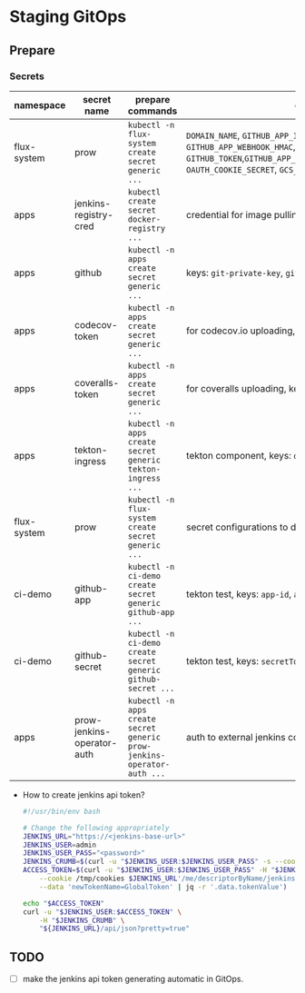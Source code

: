 # Staging GitOps

## Prepare

### Secrets

| namespace   | secret name                | prepare commands                                                       | description                                                                                                                                                                                     |
| ----------- | -------------------------- | ---------------------------------------------------------------------- | ----------------------------------------------------------------------------------------------------------------------------------------------------------------------------------------------- |
| flux-system | prow                       | `kubectl -n flux-system create secret generic ...`                     | `DOMAIN_NAME`, `GITHUB_APP_ID`, `GITHUB_APP_CERT`, `GITHUB_APP_WEBHOOK_HMAC`, `GITHUB_TOKEN`,`GITHUB_APP_CLIENT_ID`,`GITHUB_APP_CLIENT_SECRET`, `OAUTH_COOKIE_SECRET`, `GCS_CREDENTIALS_BASE64` |  |
| apps        | jenkins-registry-cred      | `kubectl create secret docker-registry ...`                            | credential for image pulling                                                                                                                                                                    |
| apps        | github                     | `kubectl -n apps create secret generic ...`                            | keys: `git-private-key`, `git-username`, `bot-token`                                                                                                                                            |
| apps        | codecov-token              | `kubectl -n apps create secret generic ...`                            | for codecov.io uploading, keys: `tidb`, `tikv-migration`, `tiflow`                                                                                                                              |
| apps        | coveralls-token            | `kubectl -n apps create secret generic ...`                            | for coveralls uploading, keys: `tiflow`                                                                                                                                                         |
| apps        | tekton-ingress             | `kubectl -n apps create secret generic tekton-ingress ...`             | tekton component, keys: `domain`, `path_for_dashboard`                                                                                                                                          |
| flux-system | prow                       | `kubectl -n flux-system create secret generic ...`                     | secret configurations to deploy prow github app                                                                                                                                                 |
| ci-demo     | github-app                 | `kubectl -n ci-demo create secret generic github-app ...`              | tekton test, keys: `app-id`, `app-cert`, `app-cert-pkcs8`                                                                                                                                       |
| ci-demo     | github-secret              | `kubectl -n ci-demo create secret generic github-secret ...`           | tekton test, keys: `secretToken`                                                                                                                                                                |
| apps        | prow-jenkins-operator-auth | `kubectl -n apps create secret generic prow-jenkins-operator-auth ...` | auth to external jenkins controller, keys: `user`, `token`                                                                                                                                      |

- How to create jenkins api token?
   > 
    ```bash
    #!/usr/bin/env bash

    # Change the following appropriately
    JENKINS_URL="https://<jenkins-base-url>"
    JENKINS_USER=admin
    JENKINS_USER_PASS="<password>"
    JENKINS_CRUMB=$(curl -u "$JENKINS_USER:$JENKINS_USER_PASS" -s --cookie-jar /tmp/cookies $JENKINS_URL'/crumbIssuer/api/xml?xpath=concat(//crumbRequestField,":",//crumb)')
    ACCESS_TOKEN=$(curl -u "$JENKINS_USER:$JENKINS_USER_PASS" -H "$JENKINS_CRUMB" -s \
        --cookie /tmp/cookies $JENKINS_URL'/me/descriptorByName/jenkins.security.ApiTokenProperty/generateNewToken' \
        --data 'newTokenName=GlobalToken' | jq -r '.data.tokenValue')

    echo "$ACCESS_TOKEN"
    curl -u "$JENKINS_USER:$ACCESS_TOKEN" \
        -H "$JENKINS_CRUMB" \
        "${JENKINS_URL}/api/json?pretty=true"
    ```

## TODO

- [ ] make the jenkins api token generating automatic in GitOps. 
